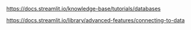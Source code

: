 https://docs.streamlit.io/knowledge-base/tutorials/databases

https://docs.streamlit.io/library/advanced-features/connecting-to-data